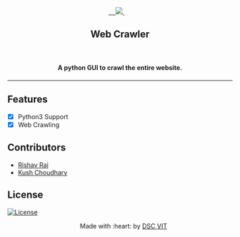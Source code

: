 <p align="center">
<a href="https://dscvit.com">
    <img src="https://user-images.githubusercontent.com/30529572/72455010-fb38d400-37e7-11ea-9c1e-8cdeb5f5906e.png" />
</a>
    <h2 align="center"> Web Crawler </h2>
    <h4 align="center"> A python GUI to crawl the entire website. <h4>
</p>

---

## Features
- [x]  Python3 Support
- [x]  Web Crawling

## Contributors
- [Rishav Raj](https://github.com/rishav92)
- [Kush Choudhary](https://github.com/1UC1F3R616)

## License
[![License](http://img.shields.io/:license-mit-blue.svg?style=flat-square)](http://badges.mit-license.org)

<p align="center">
    Made with :heart: by <a href="https://dscvit.com">DSC VIT</a>
</p>



